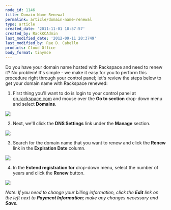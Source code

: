 ```yaml
---
node_id: 1146
title: Domain Name Renewal
permalink: article/domain-name-renewal
type: article
created_date: '2011-11-01 18:57:57'
created_by: RackKCAdmin
last_modified_date: '2012-09-11 20:3749'
last_modified_by: Rae D. Cabello
products: Cloud Office
body_format: tinymce
---
```


Do you have your domain name hosted with Rackspace and need to renew it?
No problem! It's simple - we make it easy for you to perform this
procedure right through your control panel; let's review the steps below
to get your domain name with Rackspace renewed: 

1. First thing you'll want to do is login to your control panel at
[cp.rackspace.com](http://cp.rackspace.com) and mouse over the **Go to
section** drop-down menu and select **Domains**.

![](http://c800721.r21.cf2.rackcdn.com/UpdatingYourWhoisInformation.png)

2. Next, we'll click the **DNS Settings** link
under the **Manage** section.

![](http://c800721.r21.cf2.rackcdn.com/UpdatingYourWhoisInformation2.png)

3. Search for the domain name that you want to renew and click
the **Renew** link in the **Expiration Date** column.

![](http://c801581.r81.cf2.rackcdn.com/(E&A)DomainNameRenewel.png)

4. In the **Extend registration for** drop-down menu, select the number
of years and click the **Renew** button.

![](http://c801581.r81.cf2.rackcdn.com/(E&A)DomainNameRenewel2.png)

*Note: If you need to change your billing information, click
the **Edit** link on the left next to **Payment Information**; make any
changes necessary and **Save.***

